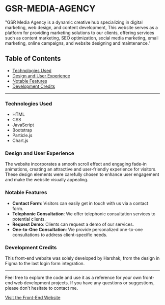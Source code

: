 # GSR-MEDIA-AGENCY
"GSR Media Agency is a dynamic creative hub specializing in digital marketing, web design, and content development,
This website serves as a platform for providing marketing solutions to our clients, offering services such as content marketing, SEO optimization, social media marketing, email marketing, online campaigns, and website designing and maintenance."

## Table of Contents
- [Technologies Used](#technologies-used)
- [Design and User Experience](#design-and-user-experience)
- [Notable Features](#notable-features)
- [Development Credits](#development-credits)

---

### Technologies Used
- HTML
- CSS
- JavaScript
- Bootstrap
- Particle.js
- Chart.js

### Design and User Experience
The website incorporates a smooth scroll effect and engaging fade-in animations, creating an attractive and user-friendly experience for visitors. These design elements were carefully chosen to enhance user engagement and make the website visually appealing.

### Notable Features
- **Contact Form**: Visitors can easily get in touch with us via a contact form.
- **Telephonic Consultation**: We offer telephonic consultation services to potential clients.
- **Request Demo**: Clients can request a demo of our services.
- **One-to-One Consultation**: We provide personalized one-to-one consultations to address client-specific needs.

### Development Credits
This front-end website was solely developed by Harshak, from the design in Figma to the last login form integration.

---

Feel free to explore the code and use it as a reference for your own front-end web development projects. If you have any questions or suggestions, please don't hesitate to contact me.

[Visit the Front-End Website](#) 





